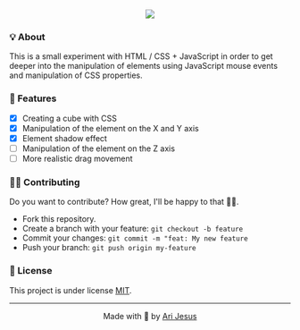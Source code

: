 <h1 align="center">
  <img src="./assets/cube-3d.gif" />
</h1>

### 💡 About

This is a small experiment with HTML / CSS + JavaScript in order to get deeper into the manipulation of elements using JavaScript mouse events and manipulation of CSS properties.

### 📌 Features

- [x] Creating a cube with CSS
- [x] Manipulation of the element on the X and Y axis
- [x] Element shadow effect
- [ ] Manipulation of the element on the Z axis
- [ ] More realistic drag movement

### 💪🏾 Contributing

Do you want to contribute? How great, I'll be happy to that 👊🏾.

- Fork this repository. 
- Create a branch with your feature: ```git checkout -b feature```
- Commit your changes: ```git commit -m "feat: My new feature```
- Push your branch: ```git push origin my-feature```

### 📝 License

This project is under license [MIT](./LICENSE).

---

<p align="center">
  Made with 💚 by <a href="https://www.linkedin.com/in/arimario-jesus">Ari Jesus</a>
</p>